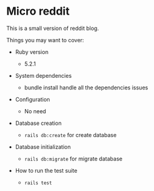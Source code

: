 # Micro reddit

This is a small version of reddit blog.

Things you may want to cover:

* Ruby version
    - 5.2.1

* System dependencies
    - bundle install handle all the dependencies issues

* Configuration
    - No need

* Database creation
    - `rails db:create` for create database

* Database initialization
    - `rails db:migrate` for migrate database

* How to run the test suite
    - `rails test`
